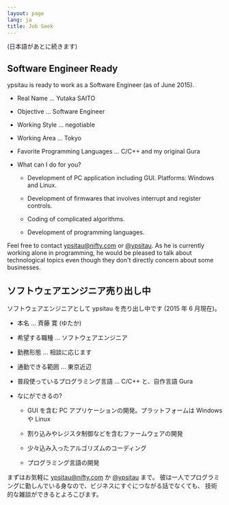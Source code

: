 ```yaml
---
layout: page
lang: ja
title: Job Seek
---
```


(日本語があとに続きます)

## Software Engineer Ready

ypsitau is ready to work as a Software Engineer (as of June 2015).


- Real Name &hellip; Yutaka SAITO

- Objective &hellip; Software Engineer

- Working Style &hellip; negotiable

- Working Area &hellip; Tokyo

- Favorite Programming Languages &hellip; C/C++ and my original Gura

- What can I do for you?

  - Development of PC application including GUI. Platforms: Windows and Linux.

  - Development of firmwares that involves interrupt and register controls.

  - Coding of complicated algorithms.

  - Development of programming languages.


Feel free to contact [ypsitau@nifty.com](mailto:ypsitau@nifty.com) or
[@ypsitau](https://twitter.com/ypsitau).
As he is currently working alone in programming, he would be pleased to
talk about technological topics even though they don't directly concern about some businesses.


## ソフトウェアエンジニア売り出し中

ソフトウェアエンジニアとして ypsitau を売り出し中です (2015 年 6 月現在)。


- 本名 &hellip; 斉藤 寛 (ゆたか)

- 希望する職種 &hellip; ソフトウェアエンジニア

- 勤務形態 &hellip; 相談に応じます

- 通勤できる範囲 &hellip; 東京近辺

- 普段使っているプログラミング言語 &hellip; C/C++ と、自作言語 Gura

- なにができるの?

  - GUI を含む PC アプリケーションの開発。プラットフォームは Windows や Linux

  - 割り込みやレジスタ制御などを含むファームウェアの開発
  
  - 少々込み入ったアルゴリズムのコーディング

  - プログラミング言語の開発


まずはお気軽に [ypsitau@nifty.com](mailto:ypsitau@nifty.com) か
[@ypsitau](https://twitter.com/ypsitau) まで。
彼は一人でプログラミングに勤しんでいる身なので、ビジネスにすぐにつながる話でなくても、
技術的な雑談ができるとよろこびます。

